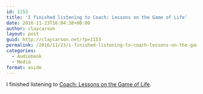 ```yaml
---
id: 1153
title: 'I finished listening to Coach: Lessons on the Game of Life'
date: 2016-11-23T16:04:38+00:00
author: claycarson
layout: post
guid: http://claycarson.net/?p=1153
permalink: /2016/11/23/i-finished-listening-to-coach-lessons-on-the-game-of-life/
categories:
  - Audiobook
  - Media
format: aside
---
```

I finished listening to [Coach: Lessons on the Game of Life](http://amazon.com/exec/obidos/ASIN/0393060918/claycarson0c-20).<!--more-->